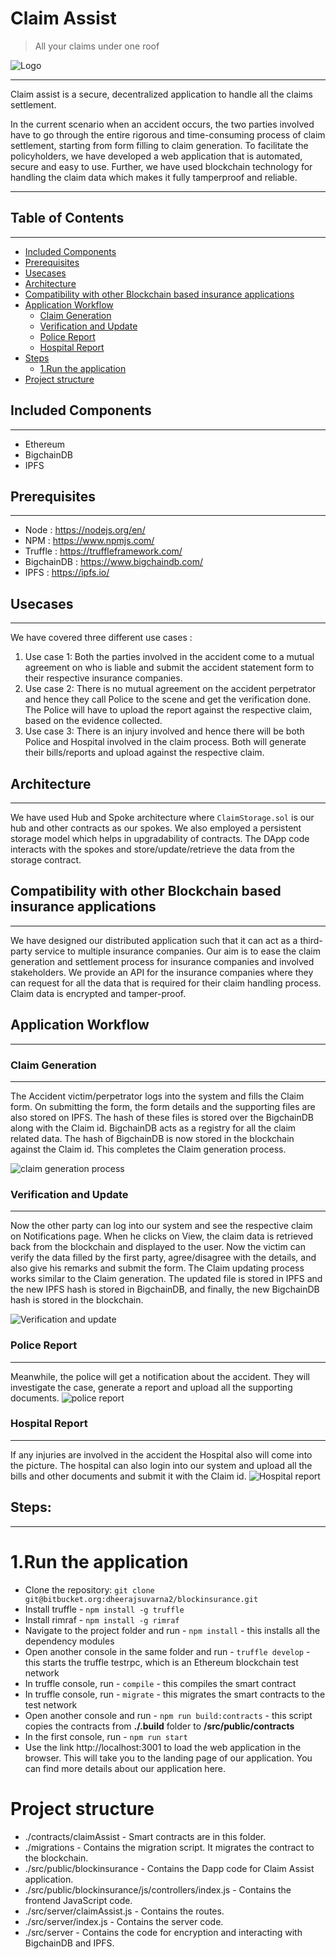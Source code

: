 # Claim Assist
> All your claims under one roof

![Logo](/readme_images/logo-reveal.gif)

----------------------------
Claim assist is a secure, decentralized application to handle all the claims settlement.

In the current scenario when an accident occurs, the two parties involved have to go through the entire rigorous and time-consuming process of claim settlement, starting from form filling to claim generation. To facilitate the policyholders, we have developed a web application that is automated, secure and easy to use. Further, we have used blockchain technology for handling the claim data which makes it fully tamperproof and reliable.

-----------------------------
## Table of Contents
-----------------------------
- [Included Components](#included-components)
- [Prerequisites](#prerequisites)
- [Usecases](#usecases)
- [Architecture](#architecture)
- [Compatibility with other Blockchain based insurance applications](#compatibility-with-other-blockchain-based-insurance-applications)
- [Application Workflow](#application-workflow)
  * [Claim Generation](#claim-generation)
  * [Verification and Update](#verification-and-update)
  * [Police Report](#police-report)
  * [Hospital Report](#hospital-report)
- [Steps](#steps:)
  * [1.Run the application](#1-run-the-application)
- [Project structure](#project-structure)

    

## Included Components
----------------------------
- Ethereum
- BigchainDB
- IPFS

## Prerequisites
----------------------------
- Node : https://nodejs.org/en/
- NPM : https://www.npmjs.com/
- Truffle : https://truffleframework.com/
- BigchainDB : https://www.bigchaindb.com/
- IPFS : https://ipfs.io/

## Usecases
----------------------------

We have covered three different use cases :

1. Use case 1: Both the parties involved in the accident come to a mutual agreement on who is liable and submit the accident statement form to their respective insurance companies.
2. Use case 2: There is no mutual agreement on the accident perpetrator and hence they call Police to the scene and get the verification done. The Police will have to upload the report against the respective claim, based on the evidence collected.
3. Use case 3: There is an injury involved and hence there will be both Police and Hospital involved in the claim process. Both will generate their bills/reports and upload against the respective claim.

## Architecture
----------------------------
We have used Hub and Spoke architecture where `ClaimStorage.sol` is our hub and other contracts as our spokes. We also employed a persistent storage model which helps in upgradability of contracts. The DApp code interacts with the spokes and store/update/retrieve the data from the storage contract.  


## Compatibility with other Blockchain based insurance applications
----------------------------
We have designed our distributed application such that it can act as a third-party service to multiple insurance companies. Our aim is to ease the claim generation and settlement process for insurance companies and involved stakeholders. We provide an API for the insurance companies where they can request for all the data that is required for their claim handling process. Claim data is encrypted and tamper-proof.



## Application Workflow
----------------------------

### Claim Generation
----------------------------
The Accident victim/perpetrator logs into the system and fills the Claim form. On submitting the form, the form details and the supporting files are also stored on IPFS. The hash of these files is stored over the BigchainDB along with the Claim id. BigchainDB acts as a registry for all the claim related data. The hash of BigchainDB is now stored in the blockchain against the Claim id. This completes the Claim generation process.

![claim generation process](readme_images/claim_generation.gif)

### Verification and Update
----------------------------
Now the other party can log into our system and see the respective claim on Notifications page. When he clicks on View, the claim data is retrieved back from the blockchain and displayed to the user. Now the victim can verify the data filled by the first party, agree/disagree with the details, and also give his remarks and submit the form. The Claim updating process works similar to the Claim generation. The updated file is stored in IPFS and the new IPFS hash is stored in BigchainDB, and finally, the new BigchainDB hash is stored in the blockchain.

![Verification and update](readme_images/claim_generation.gif)

### Police Report
----------------------------
Meanwhile, the police will get a notification about the accident. They will investigate the case, generate a report and upload all the supporting documents.
![police report](readme_images/police.gif)

### Hospital Report
----------------------------
If any injuries are involved in the accident the Hospital also will come into the picture. The hospital can also login into our system and upload all the bills and other documents and submit it with the Claim id.
![Hospital report](readme_images/police.gif)

## Steps:
----------------------------
# 1.Run the application
- Clone the repository: `git clone git@bitbucket.org:dheerajsuvarna2/blockinsurance.git`
- Install truffle - `npm install -g truffle`
- Install rimraf - `npm install -g rimraf`
- Navigate to the project folder and run - `npm install` - this installs all the dependency modules
- Open another console in the same folder and run - `truffle develop` - this starts the truffle testrpc, which is an Ethereum blockchain test network
- In truffle console, run - `compile` - this compiles the smart contract
- In truffle console, run - `migrate` - this migrates the smart contracts to the test network
- Open another console and run - `npm run build:contracts` - this script copies the contracts from **./.build** folder to **/src/public/contracts**  
- In the first console, run - `npm run start`
- Use the link http://localhost:3001 to load the web application in the browser. This will take you to the landing page of our application. You can find more details about our application here.



# Project structure
- ./contracts/claimAssist - Smart contracts are in this folder.
- ./migrations - Contains the migration script. It migrates the contract to the blockchain.
- ./src/public/blockinsurance - Contains the Dapp code for Claim Assist application.
- ./src/public/blockinsurance/js/controllers/index.js - Contains the frontend JavaScript code.
- ./src/server/claimAssist.js - Contains the routes.
- ./src/server/index.js - Contains the server code.
- ./src/server - Contains the code for encryption and interacting with BigchainDB and IPFS.
